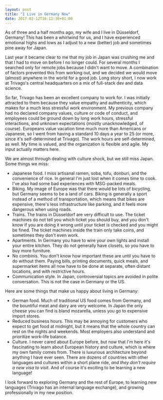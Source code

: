```yaml
---
layout: post
title: "I Live in Germany Now"
date: 2017-02-12T16:12:30+01:00
---
```


As of three and a half months ago, my wife and I live in Düsseldorf, Germany! This has been a whirlwind for us, and I have experienced emotional highs and lows as I adjust to a new (better) job and sometimes pine away for Japan.

Last year it became clear to me that my job in Japan was crushing me and that I had to move on before I no longer could. For several months I searched only for remote jobs because I didn't want to move. A combination of factors prevented this from working out, and we decided we would move (almost) anywhere in the world for a good job. Long story short, I now work at Trivago's central headquarters on a mix of full-stack dev and data science.

So far, Trivago has been an excellent company to work for. I was initially attracted to them because they value empathy and authenticity, which makes for a much less stressful work environment. My previous company had no declared company values, culture or code of conduct, and employees could be ground down by long work hours, stressful interactions, and unknown expectations (mostly unacknowledged, of course). Europeans value vacation time much more than Americans or Japanese, so I went from having a standard 10 days a year to 25 (or more, since it's self-determined at Trivago). The work hours are self-determined, as well. My time is valued, and the organization is flexible and agile. My input actually matters here.

We are almost through dealing with culture shock, but we still miss Japan. Some things we miss:

* Japanese food. I miss artisanal ramen, soba, tofu, donburi, and the convenience of rice. In general I'm just lost when it comes time to cook. I've also had some bad experiences with MSG-packed meals.
* Biking. My image of Europe was that there would be lots of bicycling, but Germany seems to be a land of cars. Biking is generally a sport instead of a method of transportation, which means that bikes are expensive, there's less infrastructure like parking, and it feels more dangerous when using roads.
* Trains. The trains in Düsseldorf are very difficult to use. The ticket machines do not tell you which ticket you should buy, and you don't know if you are doing it wrong until your ticket is checked and you might be fined. The ticket machines inside the train only take coins, and sometimes they don't even work.
* Apartments. In Germany you have to wire your own lights and install your entire kitchen. They do not generally have closets, so you have to buy more furniture.
* No combinis. You don't know how important these are until you have to do without them. Paying bills, printing documents, quick meals, and supermarket items all now have to be done at separate, often distant locations, and with restrictive hours.
* Communication style. In Japan, controversial topics are avoided in polite conversation. This is not the case in Germany or the US.

Here are some things that make us happy about living in Germany:

* German food. Much of traditional US food comes from Germany, and the bountiful meat and dairy are very welcome. In Japan the only cheese you can find is bland mozarella, unless you go to expensive import stores.
* Reduced business hours. This may be annoying for customers who expect to get food at midnight, but it means that the whole country can rest on the nights and weekends. Most employers also understand and prioritize work-life balance.
* Culture. I never cared about Europe before, but now that I'm here it's fascinating to learn about European history and culture, which is where my own family comes from. There is luxurious architecture beyond anything I have ever seen. There are dozens of countries with other languages and cultures within a short plane ride, *and they don't require a new visa to visit*. And of course it's exciting to be learning a new language!

I look forward to exploring Germany and the rest of Europe, to learning new languages (Trivago has an internal language exchange), and growing professionally in my new position.

